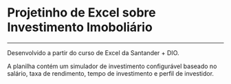 # Projetinho de Excel sobre Investimento Imoboliário
------

Desenvolvido a partir do curso de Excel da Santander + DIO.


A planilha contém um simulador de investimento configurável baseado no salário, taxa de rendimento, tempo de investimento e perfil de investidor.
